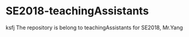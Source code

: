 # SE2018-teachingAssistants
ksfj
The repository is belong to teachingAssistants for SE2018, Mr.Yang
